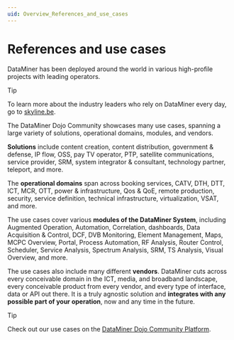 ```yaml
---
uid: Overview_References_and_use_cases
---
```

# References and use cases

DataMiner has been deployed around the world in various high-profile projects with leading operators.

> [!TIP]
> To learn more about the industry leaders who rely on DataMiner every day, go to [skyline.be](https://skyline.be/skyline/users/).

The DataMiner Dojo Community showcases many use cases, spanning a large variety of solutions, operational domains, modules, and vendors.

**Solutions** include content creation, content distribution, government & defense, IP flow, OSS, pay TV operator, PTP, satellite communications, service provider, SRM, system integrator & consultant, technology partner, teleport, and more.

The **operational domains** span across booking services, CATV, DTH, DTT, ICT, MCR, OTT, power & infrastructure, Qos & QoE, remote production, security, service definition, technical infrastructure, virtualization, VSAT, and more.

The use cases cover various **modules of the DataMiner System**, including Augmented Operation, Automation, Correlation, dashboards, Data Acquisition & Control, DCF, DVB Monitoring, Element Management, Maps, MCPC Overview, Portal, Process Automation, RF Analysis, Router Control, Scheduler, Service Analysis, Spectrum Analysis, SRM, TS Analysis, Visual Overview, and more.

The use cases also include many different **vendors**. DataMiner cuts across every conceivable domain in the ICT, media, and broadband landscape, every conceivable product from every vendor, and every type of interface, data or API out there. It is a truly agnostic solution and **integrates with any possible part of your operation**, now and any time in the future.

> [!TIP]
> Check out our use cases on the [DataMiner Dojo Community Platform](https://community.dataminer.services/use-cases/).
